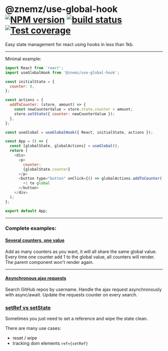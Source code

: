 # @znemz/use-global-hook [![NPM version][npm-image]][npm-url] [![build status][travis-image]][travis-url] [![Test coverage][coveralls-image]][coveralls-url]

Easy state management for react using hooks in less than 1kb.

---

Minimal example:

```javascript
import React from 'react';
import useGlobalHook from '@znemz/use-global-hook';

const initialState = {
  counter: 0,
};

const actions = {
  addToCounter: (store, amount) => {
    const newCounterValue = store.state.counter + amount;
    store.setState({ counter: newCounterValue });
  },
};

const useGlobal = useGlobalHook({ React, initialState, actions });

const App = () => {
  const [globalState, globalActions] = useGlobal();
  return (
    <div>
      <p>
        counter:
        {globalState.counter}
      </p>
      <button type="button" onClick={() => globalActions.addToCounter(1)}>
        +1 to global
      </button>
    </div>
  );
};

export default App;
```

---

### Complete examples:

#### [Several counters, one value](https://codesandbox.io/s/v6zz2nwow5 'CodeSandBox')

Add as many counters as you want, it will all share the same global value.
Every time one counter add 1 to the global value, all counters will render.
The parent component won't render again.

---

#### [Asynchronous ajax requests](https://codesandbox.io/s/wqvykj5497 'CodeSandBox')

Search GitHub repos by username.
Handle the ajax request asynchronously with async/await.
Update the requests counter on every search.

### [ setRef vs setState ](https://codepen.io/nmccready/pen/vYBgrGR)

Sometimes you just need to set a reference and wipe the state clean.

There are many use cases:

- reset / wipe
- tracking dom elements `ref={setRef}`

[npm-image]: https://img.shields.io/npm/v/@znemz/use-global-hook.svg
[npm-url]: https://www.npmjs.com/package/@znemz/use-global-hook
[travis-image]: https://img.shields.io/travis/nmccready/use-global-hook.svg
[travis-url]: https://travis-ci.org/nmccready/use-global-hook
[coveralls-image]: https://coveralls.io/repos/github/nmccready/use-global-hook/badge.svg
[coveralls-url]: https://coveralls.io/github/nmccready/use-global-hook?branch=master
